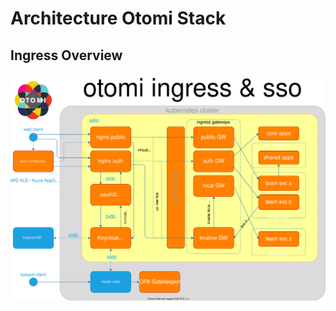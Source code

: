 # Architecture Otomi Stack

## Ingress Overview

![img/ingress-overview](./img/ingress-overview.svg)
